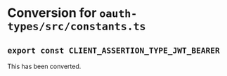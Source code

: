 # Conversion for `oauth-types/src/constants.ts`

## `export const CLIENT_ASSERTION_TYPE_JWT_BEARER`

This has been converted.
